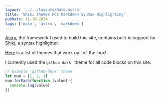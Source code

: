 ```yaml
---
layout: '../../layouts/Note.astro'
title: 'Shiki Themes For Markdown Syntax Highlighting'
pubDate: 11-10-2024
tags: ['note', 'astro', 'markdown']
---
```


[Astro](https://astro.build/), the framework I used to build this site, contains built-in support for [Shiki](https://shiki.style/), a syntax highlighter. 

[Here](https://shiki.style/themes) is a list of themes that work out-of-the-box!

I currently used the `github-dark ` theme for all code blocks on this site.

```typescript
// Example 'github-dark' theme
let num = [1, 2, 3]
num.forEach(function (value) {
  console.log(value)
})
```